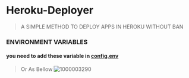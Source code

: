 # Heroku-Deployer
> A SIMPLE METHOD TO DEPLOY APPS IN HEROKU WITHOUT BAN

### ENVIRONMENT VARIABLES
#### you need to add these variable in [config.env](https://github.com/Masterolic/Heroku-Deployer/blob/main/config.env)

>Or As Bellow
![1000003290](https://github.com/Masterolic/Heroku-Deployer/assets/93469093/631b4d74-3a69-4fa0-ab48-5db4fc3c81c6)

